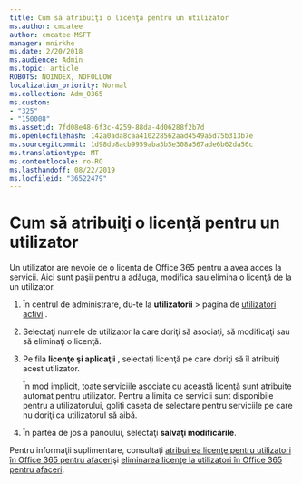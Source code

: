 ```yaml
---
title: Cum să atribuiţi o licenţă pentru un utilizator
ms.author: cmcatee
author: cmcatee-MSFT
manager: mnirkhe
ms.date: 2/20/2018
ms.audience: Admin
ms.topic: article
ROBOTS: NOINDEX, NOFOLLOW
localization_priority: Normal
ms.collection: Adm_O365
ms.custom:
- "325"
- "150008"
ms.assetid: 7fd08e48-6f3c-4259-88da-4d06288f2b7d
ms.openlocfilehash: 142a0ada8caa410228562aad4549a5d75b313b7e
ms.sourcegitcommit: 1d98db8acb9959aba3b5e308a567ade6b62da56c
ms.translationtype: MT
ms.contentlocale: ro-RO
ms.lasthandoff: 08/22/2019
ms.locfileid: "36522479"
---
```

# <a name="how-to-assign-a-license-to-a-user"></a>Cum să atribuiţi o licenţă pentru un utilizator

Un utilizator are nevoie de o licenta de Office 365 pentru a avea acces la servicii. Aici sunt paşii pentru a adăuga, modifica sau elimina o licenţă de la un utilizator.
  
1. În centrul de administrare, du-te la **utilizatorii** \> pagina de [utilizatori activi](https://go.microsoft.com/fwlink/p/?linkid=834822) .

2. Selectaţi numele de utilizator la care doriţi să asociaţi, să modificaţi sau să eliminaţi o licenţă.

3. Pe fila **licenţe şi aplicaţii** , selectaţi licenţă pe care doriţi să îl atribuiţi acest utilizator.

    În mod implicit, toate serviciile asociate cu această licenţă sunt atribuite automat pentru utilizator. Pentru a limita ce servicii sunt disponibile pentru a utilizatorului, goliţi caseta de selectare pentru serviciile pe care nu doriţi ca utilizatorul să aibă.

4. În partea de jos a panoului, selectaţi **salvaţi modificările**.

Pentru informaţii suplimentare, consultaţi [atribuirea licenţe pentru utilizatori în Office 365 pentru afaceri](https://docs.microsoft.com/office365/admin/subscriptions-and-billing/assign-licenses-to-users)şi [eliminarea licenţe la utilizatori în Office 365 pentru afaceri](https://docs.microsoft.com/office365/admin/subscriptions-and-billing/remove-licenses-from-users).